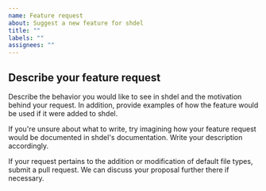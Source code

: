 ```yaml
---
name: Feature request
about: Suggest a new feature for shdel
title: ""
labels: ""
assignees: ""
---
```


## Describe your feature request

Describe the behavior you would like to see in shdel and the motivation behind your request. 
In addition, provide examples of how the feature would be used if it were added to shdel.

If you're unsure about what to write, try imagining how your feature request would be documented in shdel's documentation. Write your description accordingly.

If your request pertains to the addition or modification of default file types, submit a pull request. We can discuss your proposal further there if necessary.
